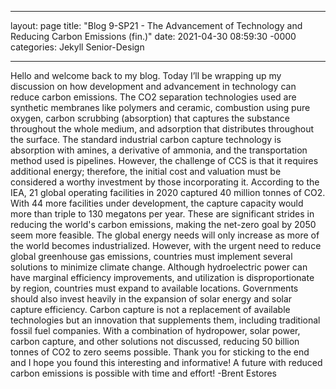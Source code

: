 ___

layout: page
title: "Blog 9-SP21 - The Advancement of Technology and Reducing Carbon Emissions (fin.)"
date: 2021-04-30 08:59:30 -0000
categories: Jekyll Senior-Design

___

 Hello and welcome back to my blog. Today I’ll be wrapping up my discussion on how development and advancement in technology can reduce carbon emissions. The CO2 separation technologies used are synthetic membranes like polymers and ceramic, combustion using pure oxygen, carbon scrubbing (absorption) that captures the substance throughout the whole medium, and adsorption that distributes throughout the surface. The standard industrial carbon capture technology is absorption with amines, a derivative of ammonia, and the transportation method used is pipelines. However, the challenge of CCS is that it requires additional energy; therefore, the initial cost and valuation must be considered a worthy investment by those incorporating it.
 According to the IEA, 21 global operating facilities in 2020 captured 40 million tonnes of CO2. With 44 more facilities under development, the capture capacity would more than triple to 130 megatons per year. These are significant strides in reducing the world's carbon emissions, making the net-zero goal by 2050 seem more feasible.
 The global energy needs will only increase as more of the world becomes industrialized. However, with the urgent need to reduce global greenhouse gas emissions, countries must implement several solutions to minimize climate change. Although hydroelectric power can have marginal efficiency improvements, and utilization is disproportionate by region, countries must expand to available locations. Governments should also invest heavily in the expansion of solar energy and solar capture efficiency. Carbon capture is not a replacement of available technologies but an innovation that supplements them, including traditional fossil fuel companies. With a combination of hydropower, solar power, carbon capture, and other solutions not discussed, reducing 50 billion tonnes of CO2 to zero seems possible. Thank you for sticking to the end and I hope you found this interesting and informative! A future with reduced carbon emissions is possible with time and effort! -Brent Estores

